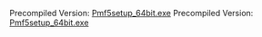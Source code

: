 Precompiled Version: [Pmf5setup_64bit.exe](https://github.com/pmf318/PoorMansFlight_v5/blob/main/pmf5setup_64bit.exe)
Precompiled Version: [Pmf5setup_64bit.exe](https://github.com/pmf318/PoorMansFlight_v5/raw/refs/heads/main/pmf5setup_64bit.exe)
